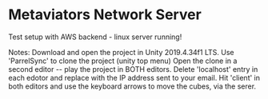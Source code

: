 # Metaviators Network Server

Test setup with AWS backend - linux server running!

Notes:
Download and open the project in Unity 2019.4.34f1 LTS. Use 'ParrelSync' to clone the project (unity top menu)
Open the clone in a second editor -- play the project in BOTH editors. Delete 'localhost' entry in each edotor and replace 
with the IP address sent to your email. Hit 'client' in both editors and use the keyboard arrows to move the cubes, via the serer.
